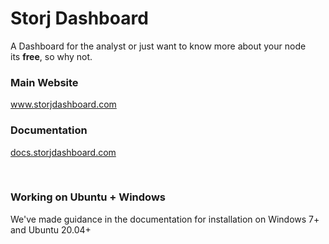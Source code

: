 <h1>Storj Dashboard</h1>
<p>A Dashboard for the analyst or just want to know more about your node<br>
  its <strong>free</strong>, so why not.
</p>
<h3>Main Website</h3>
<p><a href="https://www.storjdashboard.com">www.storjdashboard.com</a></p>
<h3>Documentation</h3>
<p><a href="https://docs.storjdashboard.com">docs.storjdashboard.com</a></p>
<p>&nbsp;</p>
<h3>Working on Ubuntu + Windows</h3>
<p>We've made guidance in the documentation for installation on Windows 7+ and Ubuntu 20.04+</p>


<!--
**storjdashboard/storjdashboard** is a ✨ _special_ ✨ repository because its `README.md` (this file) appears on your GitHub profile.

Here are some ideas to get you started:

- 🔭 I’m currently working on ...
- 🌱 I’m currently learning ...
- 👯 I’m looking to collaborate on ...
- 🤔 I’m looking for help with ...
- 💬 Ask me about ...
- 📫 How to reach me: ...
- 😄 Pronouns: ...
- ⚡ Fun fact: ...
-->
